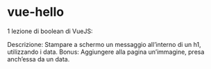 # vue-hello
1 lezione di boolean di VueJS:

Descrizione: Stampare a schermo un messaggio all’interno di un h1, utilizzando i data. 
Bonus: Aggiungere alla pagina un’immagine, presa anch’essa da un data.
